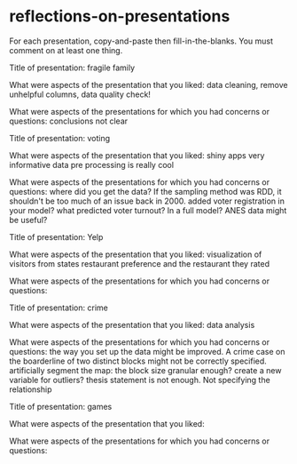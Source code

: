 # reflections-on-presentations

For each presentation, copy-and-paste then fill-in-the-blanks.  You must comment on at least one thing. 



Title of presentation: fragile family

What were aspects of the presentation that you liked: 
data cleaning, remove unhelpful columns, data quality check!

What were aspects of the presentations for which you had concerns or questions:
conclusions not clear



Title of presentation: voting

What were aspects of the presentation that you liked:
shiny apps very informative
data pre processing is really cool

What were aspects of the presentations for which you had concerns or questions:
where did you get the data? If the sampling method was RDD, it shouldn't be too much of an issue back in 2000. 
added voter registration in your model? 
what predicted voter turnout? In a full model?
ANES data might be useful?



Title of presentation: Yelp

What were aspects of the presentation that you liked:
visualization of visitors from states
restaurant preference and the restaurant they rated

What were aspects of the presentations for which you had concerns or questions:


Title of presentation: crime

What were aspects of the presentation that you liked:
data analysis

What were aspects of the presentations for which you had concerns or questions:
the way you set up the data might be improved. A crime case on the boarderline of two distinct blocks might not be correctly specified.
artificially segment the map: the block size granular enough? 
create a new variable for outliers?
thesis statement is not enough. Not specifying the relationship



Title of presentation: games

What were aspects of the presentation that you liked:

What were aspects of the presentations for which you had concerns or questions:





